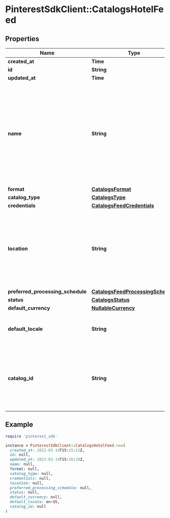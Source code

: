 # PinterestSdkClient::CatalogsHotelFeed

## Properties

| Name | Type | Description | Notes |
| ---- | ---- | ----------- | ----- |
| **created_at** | **Time** |  |  |
| **id** | **String** |  |  |
| **updated_at** | **Time** |  |  |
| **name** | **String** | A human-friendly name associated to a given feed. This value is currently nullable due to historical reasons. It is expected to become non-nullable in the future. |  |
| **format** | [**CatalogsFormat**](CatalogsFormat.md) |  |  |
| **catalog_type** | [**CatalogsType**](CatalogsType.md) |  |  |
| **credentials** | [**CatalogsFeedCredentials**](CatalogsFeedCredentials.md) |  |  |
| **location** | **String** | The URL where a feed is available for download. This URL is what Pinterest will use to download a feed for processing. |  |
| **preferred_processing_schedule** | [**CatalogsFeedProcessingSchedule**](CatalogsFeedProcessingSchedule.md) |  |  |
| **status** | [**CatalogsStatus**](CatalogsStatus.md) |  |  |
| **default_currency** | [**NullableCurrency**](NullableCurrency.md) |  |  |
| **default_locale** | **String** | The locale used within a feed for product descriptions. |  |
| **catalog_id** | **String** | Catalog id pertaining to the feed. If not provided, feed will use a default catalog based on type. |  |

## Example

```ruby
require 'pinterest_sdk'

instance = PinterestSdkClient::CatalogsHotelFeed.new(
  created_at: 2022-03-14T15:15:22Z,
  id: null,
  updated_at: 2022-03-14T15:16:34Z,
  name: null,
  format: null,
  catalog_type: null,
  credentials: null,
  location: null,
  preferred_processing_schedule: null,
  status: null,
  default_currency: null,
  default_locale: en-US,
  catalog_id: null
)
```

